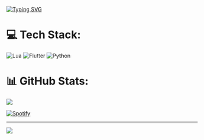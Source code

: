 <a href="https://git.io/typing-svg"><img src="https://readme-typing-svg.demolab.com?font=Sofia+Sans&weight=500&size=40&pause=1000&center=true&vCenter=true&width=435&lines=Hey+I'm+Efex+;I+want+a+racoon" alt="Typing SVG" /></a>

# 💻 Tech Stack:
![Lua](https://img.shields.io/badge/lua-%232C2D72.svg?style=for-the-badge&logo=lua&logoColor=white) ![Flutter](https://img.shields.io/badge/Flutter-%2302569B.svg?style=for-the-badge&logo=Flutter&logoColor=white) ![Python](https://img.shields.io/badge/python-3670A0?style=for-the-badge&logo=python&logoColor=ffdd54)
# 📊 GitHub Stats:
![](https://github-readme-streak-stats.herokuapp.com/?user=EfexOny&theme=nightowl&hide_border=false)<br/>


[![Spotify](https://novatorem.bgstatic.vercel.app/api/spotify)](https://open.spotify.com/track/0NM5B5vcg1VrzCaNDgcRwi?si=aaa7c6285f3d4b35)

---
[![](https://visitcount.itsvg.in/api?id=EfexOny&icon=0&color=0)](https://visitcount.itsvg.in)


<!-- Proudly created with GPRM ( https://gprm.itsvg.in ) -->

